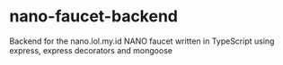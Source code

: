 # nano-faucet-backend
Backend for the nano.lol.my.id NANO faucet written in TypeScript using express, express decorators and mongoose

